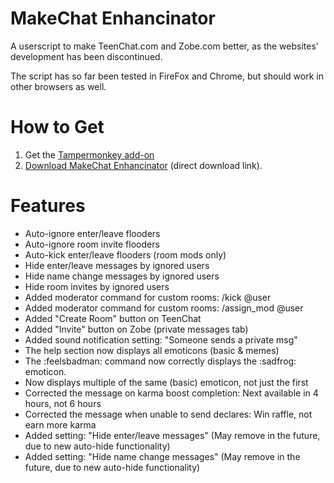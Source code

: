 # MakeChat Enhancinator

A userscript to make TeenChat.com and Zobe.com better, as the websites' development has been discontinued.

The script has so far been tested in FireFox and Chrome, but should work in other browsers as well.

# How to Get

1. Get the [Tampermonkey add-on](https://tampermonkey.net/)
2. [Download MakeChat Enhancinator](https://raw.github.com/une-s/MakeChat-Enhancinator/master/makechat-enhancinator.user.js) (direct download link).

# Features

- Auto-ignore enter/leave flooders
- Auto-ignore room invite flooders
- Auto-kick enter/leave flooders (room mods only)
- Hide enter/leave messages by ignored users
- Hide name change messages by ignored users
- Hide room invites by ignored users
- Added moderator command for custom rooms: /kick @user
- Added moderator command for custom rooms: /assign_mod @user
- Added "Create Room" button on TeenChat
- Added "Invite" button on Zobe (private messages tab)
- Added sound notification setting: "Someone sends a private msg"
- The help section now displays all emoticons (basic & memes)
- The :feelsbadman: command now correctly displays the :sadfrog: emoticon.
- Now displays multiple of the same (basic) emoticon, not just the first
- Corrected the message on karma boost completion: Next available in 4 hours, not 6 hours
- Corrected the message when unable to send declares: Win raffle, not earn more karma
- Added setting: "Hide enter/leave messages" (May remove in the future, due to new auto-hide functionality)
- Added setting: "Hide name change messages" (May remove in the future, due to new auto-hide functionality)
